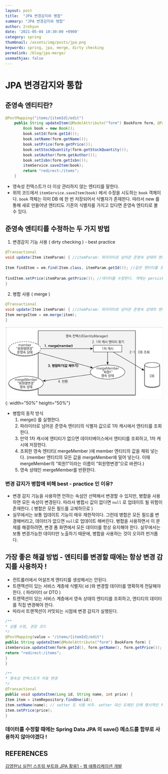 ```yaml
---
layout: post
title:  "JPA 변경감지와 병합"
summary: "JPA 변경감지와 병합"
author: 2rohyun
date: '2021-05-04 10:30:00 +0900'
category: spring
thumbnail: /assets/img/posts/jpa.png
keywords: spring, jpa, merge, dirty checking
permalink: /blog/jpa-merge/
usemathjax: false
---
```


# JPA 변경감지와 통합

## 준영속 엔티티란?

```java
@PostMapping("items/{itemId}/edit")
    public String updateItem(@ModelAttribute("form") BookForm form, @PathVariable String itemId) {
        Book book = new Book();
        book.setId(form.getId());
        book.setName(form.getName());
        book.setPrice(form.getPrice());
        book.setStockQuantity(form.getStockQuantity());
        book.setAuthor(form.getAuthor());
        book.setIsbn(form.getIsbn());
        itemService.saveItem(book);
        return "redirect:/items";
    }
```

 - 영속성 컨텍스트가 더 이상 관리하지 않는 엔티티를 말한다.
 - 위의 코드에서 `itemService.saveItem(book)` 에서 수정을 시도하는 `book` 객체이다. `book` 객체는 이미 DB 에 한 번 저장되어서 식별자가 존재한다. 따라서 new 를 통해 새로 만들어낸 엔티티도 기존의 식별자를 가지고 있다면 준영속 엔티티로 볼 수 있다.

 ## 준영속 엔티티를 수정하는 두 가지 방법
 1. 변경감지 기능 사용 ( dirty checking ) - best practice

 ```java
 @Transactional
 void update(Item itemParam) { //itemParam: 파리미터로 넘어온 준영속 상태의 엔티티

 Item findItem = em.find(Item.class, itemParam.getId()); //같은 엔티티를 조회한다. 이때 조회함으로해서 해당 엔티티 객체는 persist 상태가 된다.

 findItem.setPrice(itemParam.getPrice()); //데이터를 수정한다. 객체는 persist 상태이기 때문에 save 메소드를 호출하지 않아도 변경이 감지되어 트랜잭션 커밋 시점에 업데이트 쿼리가 날아간다.
}
 ```

 2. 병합 사용 ( merge )

 ```java
 @Transactional
 void update(Item itemParam) { //itemParam: 파리미터로 넘어온 준영속 상태의 엔티티
 Item mergeItem = em.merge(item);
}
 ```

 ![jpamerge](/assets/img/posts/jpamerge.png){: width="50%" height="50%"}

 - 병합의 동작 방식
   1. merge() 를 실행한다.
   2. 파라미터로 넘어온 준영속 엔티티의 식별자 값으로 1차 캐시에서 엔티티를 조회한다.
   3. 만약 1차 캐시에 엔티티가 없으면 데이터베이스에서 엔티티를 조회하고, 1차 캐시에 저장한다.
   4. 조회한 영속 엔티티( mergeMember )에 member 엔티티의 값을 채워 넣는다. (member 엔티티의 모든 값을 mergeMember에 밀어 넣는다. 이때 mergeMember의 “회원1”이라는 이름이 “회원명변경”으로 바뀐다.)
   5. 영속 상태인 mergeMember를 반환한다.

### 변경 감지가 병합에 비해 best - practice 인 이유?
 - 변경 감지 기능을 사용하면 언하는 속섬안 선택해서 변경할 수 있지만, 병합을 사용하면 모든 속성이 변경된다. 따라서 병합시 값이 없다면 `null` 로 업데이트 될 위험이 존재한다. ( 병합은 모든 필드를 교체하므로 )
 - 실무에서는 보통 업데이트 기능이 매우 재한적이다. 그런데 병합은 모든 필드를 변경해버리고, 데이터가 없으면 `null`로 업데이트 해버린다. 병합을 사용하면서 이 문제를 해결하려면, 변경 폼 화면에서 모든 데이터를 항상 유지해야 한다. 실무에서는 보통 변경가능한 데이터만 노출하기 때문에, 병합을 사용하는 것이 오히려 번거롭다.

## 가장 좋은 해겶 방법 - 엔티티를 변경할 때에는 항상 변경 감지를 사용하자 !
 - 컨트롤러에서 어설프게 엔티티를 생성해서는 안된다.
 - 트랜잭션이 있는 서비스 계층에 식별자( id )와 변경할 데이터를 명확하게 전달해야 한다. ( 파라미터 or DTO )
 - 트랜잭션이 있는 서비스 계층에서 영속 상태의 엔티티를 조회하고, 엔티티의 데이터를 직접 변경해야 한다.
 - 따라서 트랜잭션이 커밋되는 시점에 변경 감지가 실행된다.

 ```java
 /**
 * 상품 수정, 권장 코드
 */
 @PostMapping(value = "/items/{itemId}/edit")
 public String updateItem(@ModelAttribute("form") BookForm form) {
 itemService.updateItem(form.getId(), form.getName(), form.getPrice());
 return "redirect:/items";
 }
}
 ```

 ```java
 /**
 * 영속성 컨텍스트가 자동 변경
 */
 @Transactional
 public void updateItem(Long id, String name, int price) {
 Item item = itemRepository.findOne(id);
 item.setName(name); // setter 도 사용 비추. setter 대신 도메인 단에 명시적인 메소드를 만들어서 사용하자.
 item.setPrice(price);
 }
 ```

 ### 데이터를 수정할 때에는 Spring Data JPA 의 save() 메소드를 함부로 사용하지 않아야겠다 !


## REFERENCES
[김영한님 실전! 스프링 부트와 JPA 활용1 - 웹 애플리케이션 개발](https://www.inflearn.com/course/%EC%8A%A4%ED%94%84%EB%A7%81%EB%B6%80%ED%8A%B8-JPA-%ED%99%9C%EC%9A%A9-1)



